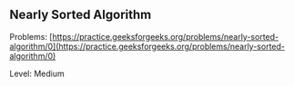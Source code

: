 ## Nearly Sorted Algorithm
Problems: [https://practice.geeksforgeeks.org/problems/nearly-sorted-algorithm/0](https://practice.geeksforgeeks.org/problems/nearly-sorted-algorithm/0)

Level: Medium
